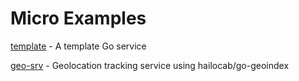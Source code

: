 # Micro Examples

[template](https://github.com/asim/go-micro/tree/master/template) - A template Go service

[geo-srv](https://github.com/asim/geo-srv) - Geolocation tracking service using hailocab/go-geoindex

